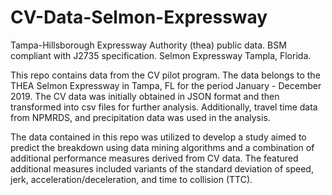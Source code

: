 # CV-Data-Selmon-Expressway
Tampa-Hillsborough Expressway Authority (thea) public data. BSM compliant with J2735 specification. Selmon Expressway Tampla, Florida.


This repo contains data from the CV pilot program. The data belongs to the THEA Selmon Expressway in Tampa, FL for the period January - December 2019.
The CV data was initially obtained in JSON format and then transformed into csv files for further analysis.
Additionally, travel time data from NPMRDS, and precipitation data was used in the analysis.

The data contained in this repo was utilized to develop a study aimed to predict the breakdown using data mining algorithms and a combination of additional performance measures derived from CV data. The featured additional measures included variants of the standard deviation of speed, jerk, acceleration/deceleration, and time to collision (TTC).
